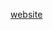 [website](https://hywebu00.github.io/HyUI_v4/lp.html# ':include :type=iframe width=100% height=800px')
